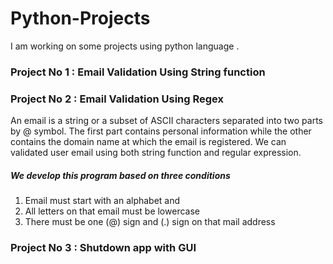 # Python-Projects
I am working on some projects using python language .
###  Project No 1 : Email Validation Using String function
###  Project No 2 : Email Validation Using Regex
 An email is a string or a subset of ASCII characters separated into two parts by @ symbol. The first part contains personal information while the other contains the domain name at which the email is registered. We can validated user email using both string function and regular expression.

##### We develop this program based on three conditions
 1. Email must start with an alphabet and 
 2. All letters on that email must be lowercase
 3. There must be one (@) sign and (.) sign on that mail address


###  Project No 3 : Shutdown app with GUI



